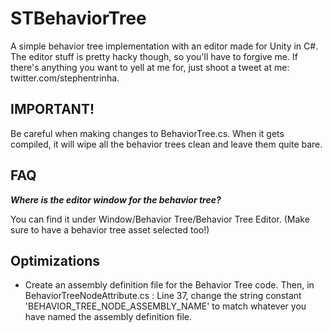 # STBehaviorTree
A simple behavior tree implementation with an editor made for Unity in C#. The editor stuff is pretty hacky though, so you'll have to forgive me. If there's anything you want to yell at me for, just shoot a tweet at me: twitter.com/stephentrinha.

## IMPORTANT!
Be careful when making changes to BehaviorTree.cs. When it gets compiled, it will wipe all the behavior trees clean and leave them quite bare.

## FAQ
***Where is the editor window for the behavior tree?***
  
  You can find it under Window/Behavior Tree/Behavior Tree Editor. (Make sure to have a behavior tree asset selected too!)

## Optimizations
* Create an assembly definition file for the Behavior Tree code. Then, in BehaviorTreeNodeAttribute.cs : Line 37, change the string constant 'BEHAVIOR_TREE_NODE_ASSEMBLY_NAME' to match whatever you have named the assembly definition file.
